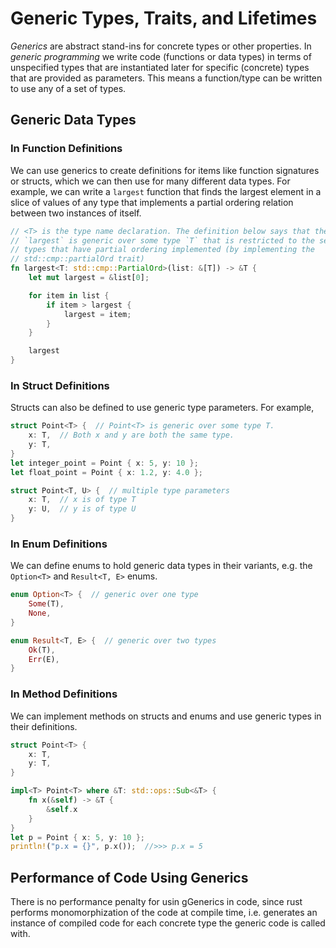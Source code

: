 # Generic Types, Traits, and Lifetimes

*Generics* are abstract stand-ins for concrete types or other properties. In
*generic programming*  we write code (functions or data types) in terms of 
unspecified types that are instantiated later for specific (concrete) types that
are provided as parameters. This means a function/type can be written to use any
of a set of types.

## Generic Data Types

### In Function Definitions

We can use generics to create definitions for items like function signatures or
structs, which we can then use for many different data types. For example, we
can write a `largest` function that finds the largest element in a slice of
values of any type that implements a partial ordering relation between two
instances of itself.

```rust
// <T> is the type name declaration. The definition below says that the function 
// `largest` is generic over some type `T` that is restricted to the set of 
// types that have partial ordering implemented (by implementing the 
// std::cmp::partialOrd trait)
fn largest<T: std::cmp::PartialOrd>(list: &[T]) -> &T {
    let mut largest = &list[0];

    for item in list {
        if item > largest {
            largest = item;
        }
    }

    largest
}
```

### In Struct Definitions

Structs can also be defined to use generic type parameters. For example,

```rust
struct Point<T> {  // Point<T> is generic over some type T.
    x: T,  // Both x and y are both the same type.
    y: T,
}
let integer_point = Point { x: 5, y: 10 };
let float_point = Point { x: 1.2, y: 4.0 };

struct Point<T, U> {  // multiple type parameters
    x: T,  // x is of type T
    y: U,  // y is of type U
}
```

### In Enum Definitions

We can define enums to hold generic data types in their variants, e.g. the 
`Option<T>` and `Result<T, E>` enums.

```rust
enum Option<T> {  // generic over one type
    Some(T),
    None,
}

enum Result<T, E> {  // generic over two types
    Ok(T),
    Err(E),
}
```

### In Method Definitions

We can implement methods on structs and enums and use generic types in their
definitions.

```rust
struct Point<T> {
    x: T,
    y: T,
}

impl<T> Point<T> where &T: std::ops::Sub<&T> {
    fn x(&self) -> &T {
        &self.x
    }
}
let p = Point { x: 5, y: 10 };
println!("p.x = {}", p.x());  //>>> p.x = 5
```

## Performance of Code Using Generics

There is no performance penalty for usin gGenerics in code, since rust performs
monomorphization of the code at compile time, i.e. generates an instance of 
compiled code for each concrete type the generic code is called with.
